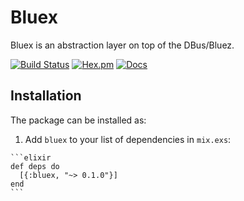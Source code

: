 # Bluex

Bluex is an abstraction layer on top of the DBus/Bluez.

[![Build Status](https://travis-ci.org/highmobility/bluex.svg?branch=master)](https://travis-ci.org/highmobility/bluex)
[![Hex.pm](https://img.shields.io/hexpm/v/bluex.svg)](https://hex.pm/packages/bluex)
[![Docs](https://img.shields.io/badge/docs-latest-brightgreen.svg?style=flat)](https://hexdocs.pm/bluex/)

## Installation

The package can be installed as:

  1. Add `bluex` to your list of dependencies in `mix.exs`:

    ```elixir
    def deps do
      [{:bluex, "~> 0.1.0"}]
    end
    ```
